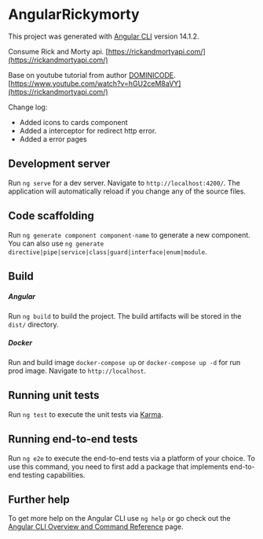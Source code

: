 # AngularRickymorty

This project was generated with [Angular CLI](https://github.com/angular/angular-cli) version 14.1.2.

Consume Rick and Morty api.
[https://rickandmortyapi.com/](https://rickandmortyapi.com/)

Base on youtube tutorial from author [DOMINICODE](https://github.com/domini-code).
[https://www.youtube.com/watch?v=hGU2ceM8aVY](https://rickandmortyapi.com/)

Change log:
 - Added icons to cards component
 - Added a interceptor for redirect http error.
 - Added a error pages

## Development server

Run `ng serve` for a dev server. Navigate to `http://localhost:4200/`. The application will automatically reload if you change any of the source files.

## Code scaffolding

Run `ng generate component component-name` to generate a new component. You can also use `ng generate directive|pipe|service|class|guard|interface|enum|module`.

## Build

##### Angular
Run `ng build` to build the project. The build artifacts will be stored in the `dist/` directory.

##### Docker
Run and build image `docker-compose up` or `docker-compose up -d` for run prod image. 
Navigate to `http://localhost`.


## Running unit tests

Run `ng test` to execute the unit tests via [Karma](https://karma-runner.github.io).

## Running end-to-end tests

Run `ng e2e` to execute the end-to-end tests via a platform of your choice. To use this command, you need to first add a package that implements end-to-end testing capabilities.

## Further help

To get more help on the Angular CLI use `ng help` or go check out the [Angular CLI Overview and Command Reference](https://angular.io/cli) page.
